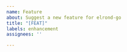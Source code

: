 ```yaml
---
name: Feature
about: Suggest a new feature for elrond-go
title: "[FEAT]"
labels: enhancement
assignees: ''

---
```


<!--
Tell us what newer versions of elrond-go should include. Add relevant information about why you need the new feature for and why does the existing feature set is not enough. Also, please explain in detailed steps how the feature should work
-->

